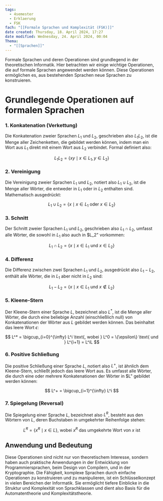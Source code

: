 ```yaml
---
tags:
  - 4semester
  - Erklaerung
  - FSK
fach: "[[Formale Sprachen und Komplexität (FSK)]]"
date created: Thursday, 18. April 2024, 17:27
date modified: Wednesday, 24. April 2024, 00:04
Thema:
  - "[[Sprachen]]"
---
```


Formale Sprachen und deren Operationen sind grundlegend in der theoretischen Informatik. Hier betrachten wir einige wichtige Operationen, die auf formale Sprachen angewendet werden können. Diese Operationen ermöglichen es, aus bestehenden Sprachen neue Sprachen zu konstruieren.
# Grundlegende Operationen auf formalen Sprachen

### 1. Konkatenation (Verkettung)
Die Konkatenation zweier Sprachen $L_1$ und $L_2$, geschrieben also $L_1 L_2$, ist die Menge aller Zeichenketten, die gebildet werden können, indem man ein Wort aus $L_1$ direkt mit einem Wort aus $L_2$ verbindet. Formal definiert also:

$$
 L_1 L_2 = \{xy \mid x \in L_1, y \in L_2\} 
$$

### 2. Vereinigung
Die Vereinigung zweier Sprachen $L_1$ und $L_2$, notiert also $L_1 \cup L_2$, ist die Menge aller Wörter, die entweder in $L_1$ oder in $L_2$ enthalten sind. Mathematisch ausgedrückt:

$$
 L_1 \cup L_2 = \{x \mid x \in L_1 \text{ oder } x \in L_2\} 
$$

### 3. Schnitt
Der Schnitt zweier Sprachen $L_1$ und $L_2$, geschrieben also $L_1 \cap L_2$, umfasst alle Wörter, die sowohl in $L_1$ also auch in $L_2" vorkommen:

$$
 L_1 \cap L_2 = \{x \mid x \in L_1 \text{ und } x \in L_2\} 
$$

### 4. Differenz
Die Differenz zwischen zwei Sprachen $L_1$ und $L_2$, ausgedrückt also $L_1 - L_2$, enthält alle Wörter, die in $L_1$ aber nicht in $L_2$ sind:

$$
 L_1 - L_2 = \{x \mid x \in L_1 \text{ und } x \notin L_2\} 
$$

### 5. Kleene-Stern
Der Kleene-Stern einer Sprache $L$, bezeichnet also $L^*$, ist die Menge aller Wörter, die durch eine beliebige Anzahl (einschließlich null) von Konkatenationen der Wörter aus $L$ gebildet werden können. Das beinhaltet das leere Wort $\epsilon$:

$$
 L^* = \bigcup_{i=0}^{\infty} L^i \text{, wobei } L^0 = \{\epsilon\} \text{ und } L^{i+1} = L^iL 
$$

### 6. Positive Schließung
Die positive Schließung einer Sprache $L$, notiert also $L^+$, ist ähnlich dem Kleene-Stern, schließt jedoch das leere Wort aus. Es umfasst alle Wörter, die durch eine oder mehrere Konkatenationen der Wörter in $L" gebildet werden können:

$$
 L^+ = \bigcup_{i=1}^{\infty} L^i 
$$

### 7. Spiegelung (Reversal)
Die Spiegelung einer Sprache $L$, bezeichnet also $L^R$, besteht aus den Wörtern von $L$, deren Buchstaben in umgekehrter Reihenfolge stehen:

$$
 L^R = \{x^R \mid x \in L\} \text{, wobei } x^R \text{ das umgekehrte Wort von } x \text{ ist} 
$$

## Anwendung und Bedeutung

Diese Operationen sind nicht nur von theoretischem Interesse, sondern haben auch praktische Anwendungen in der Entwicklung von Programmiersprachen, beim Design von Compilern, und in der Kryptographie. Die Fähigkeit, komplexe Sprachen durch einfache Operationen zu konstruieren und zu manipulieren, ist ein Schlüsselkonzept in vielen Bereichen der Informatik. Sie ermöglicht tiefere Einblicke in die Struktur und Komplexität von Sprachklassen und dient also Basis für die Automatentheorie und Komplexitätstheorie.